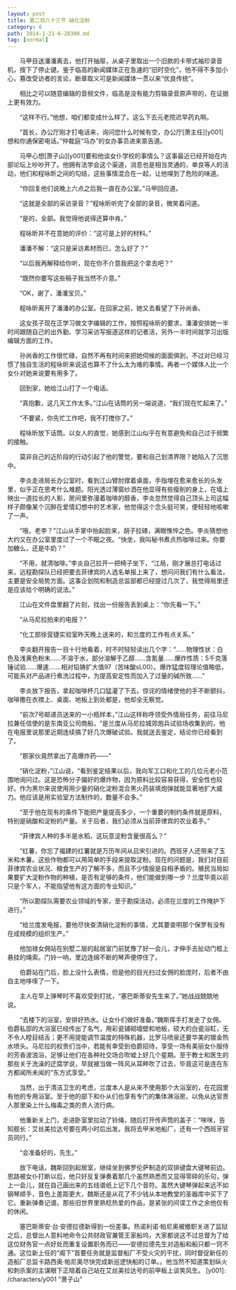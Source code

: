 ```yaml
---
layout: post
title: 第二百八十三节 硝化淀粉
category: 6
path: 2014-1-21-6-28300.md
tag: [normal]
---
```


　　马甲目送潘潘离去，他打开抽屉，从桌子里取出一个旧款的卡带式袖珍录音机，按下了停止键。鉴于临高的新闻媒体正在急速的“旧时空化”，他不得不多加小心，篡改受访者的言论，断章取义可是新闻媒体一贯以来“优良传统”。

　　相比之可以随意编辑的音频文件，临高是没有能力剪辑录音原声带的，在证据上更有效力。

　　“这样不行。”他想，咱们都变成什么样了。这么下去元老院迟早药丸啊。

　　“首长，办公厅刚才打电话来，询问您什么时候有空，办公厅[萧主任][y001]想和你通保密电话。”仲裁庭“马办”的女办事员进来禀告道。

　　马甲心想[萧子山][y001]要和他谈女仆学校的事情么？这事最近已经开始在内部论坛上吵吵开了。他拥有法学会这个渠道，消息也是相当灵通的，单良等人的活动，他们和程咏昕之间的勾结，这些事情混合在一起，让他嗅到了危险的味道。

　　“你回复他们说晚上六点之后我一直在办公室。”马甲回应道。

　　“这就是全部的采访录音？”程咏昕听完了全部的录音，微笑着问道。

　　“是的，全部。我觉得他说得还算中肯。”

　　程咏昕并不在意她的评价：“这可是上好的材料。”

　　潘潘不解：“这只是采访素材而已，怎么好了？”

　　“以后我再解释给你听，现在你不介意我把这个拿去吧？”

　　“既然你要写这些稿子我当然不介意。”

　　“OK，谢了，潘潘宝贝。”

　　程咏昕离开了潘潘的办公室。在回家之前，她又去看望了下孙尚香。

　　这女孩子现在正学习做文字编辑的工作，按照程咏昕的要求，潘潘安排她一半时间跟随自己的出外勤、学习采访写报道这样的记者活，另外一半时间就学习出版编辑方面的工作。

　　孙尚香的工作很忙碌，自然不再有时间来把她伺候的面面俱到，不过对已经习惯了独自生活的程咏昕来说这也算不了什么太为难的事情。再者一个媒体人比一个女仆对她来说要有用多了。

　　回到家，她给江山打了一个电话。

　　“真抱歉，这几天工作太多。”江山在话筒的另一端说道，“我们现在忙起来了。”

　　“不要紧，你先忙工作吧，我不打搅你了。”

　　程咏昕放下话筒。以女人的直觉，她感到江山似乎在有意避免和自己过于频繁的接触。

　　莫非自己的近阶段的行动引起了他的警觉，要和自己划清界限？她陷入了沉思中。

　　李炎走进局长办公室时，看到江山臂肘撑着桌面，手指埋在愈来愈长的头发里，似乎正在思考什么难题。阳光透过薄窗纱洒在他显得有些瘦削的身上，在墙上映出一道拉长的人影，房间里弥漫着咖啡的醇香，李炎忽然觉得自己顶头上司这幅样子颇像某个沉醉在爱情幻想中的艺术家，他觉得这个念头挺可笑，便轻轻地咳嗽了一声。

　　“哦，老李？”江山从手掌中抬起脸来，胡子拉碴，满眼憔悴之色。李炎猜想他大约又在办公室里度过了一个不眠之夜。“快坐，我叫秘书煮点热咖啡过来。你要加糖么，还是牛奶？”

　　“不用，就清咖啡。”李炎自己拉开一把椅子坐下，“江局，刚才展总打电话过来，远程勘探队已经把要去菲律宾的人选名单报上来了，想问问我们有什么看法，主要是安全局势方面。这事企划院和制造总监部都已经提过几次了，我觉得局里还是应该给个明确的说法。”

　　江山在文件盘里翻了片刻，找出一份报告丢到桌上：“你先看一下。”

　　“从马尼拉拍来的电报？”

　　“化工部徐营捷实验室昨天晚上送来的，和兰度的工作有点关系。”

　　李炎翻开报告一目十行地看着，时不时轻轻读出几个字：“……物理性状：白色及浅黄色粉末……不溶于水，部分溶解于乙醇……含氮量……爆炸性质：5千克落锤试验……爆速.……相对铅铸扩大值97（苦味酸sL00）。爆炸猛度较理论值略低，可能系对产品进行煮洗过程中，为提高安定性而加入了过量的碱所致……”

　　李炎放下报告，拿起咖啡杯几口猛灌了下去。惊诧的情绪使他的手不断颤抖，咖啡撒在衣襟上、桌面、地板上到处都是，他却全无察觉。

　　“前次7号邮递员送来的一小瓶样本，”江山这样称呼领受外情局任务，前往马尼拉兼任信使的是东南亚公司商船，“是兰度从马尼拉城郊炮兵试验场收集到的，他在电报里说那里近期连续搞了好几次爆破试验。我就送去鉴定，结论你已经看到了。

　　“那家伙竟然拿出了高爆炸药——”

　　“硝化淀粉，”江山说，“看到鉴定结果以后，我向军工口和化工的几位元老小范围地询问过。这是恐怖分子偏好的爆炸物，因为原料比较容易获得，安全性也较好。作为黑尔来说使用用少量的硝化淀粉混合黑火药装填炮弹就能显著地扩大威力。他应该是用实验室方法制作的，数量不会多。”

　　“至于他在现有的条件下能把产量提高多少，一个重要的制约条件就是原料，特别是硝酸和淀粉的产量。关于后者，我们必须从当前菲律宾的农业着手。”

　　“菲律宾人种的多半是水稻，这玩意淀粉含量很高么？”

　　“红薯，你忘了福建的红薯就是万历年间从吕宋引进的。西班牙人还带来了玉米和木薯。这些作物都可以用简单的手段来提取淀粉。现在的问题是，我们对目前菲律宾农业状况、粮食生产的了解不多，而且不少情报是自相矛盾的。殖民当局如果要扩大淀粉作物的种植，是否有足够的条件，他们能做到哪一步？兰度毕竟以前只是个军人，不能指望他有这方面的专业知识。”

　　“所以勘探队需要农业领域的专家，至于勘探活动，必须在兰度的工作掩护下进行。”

　　“给兰度发电报，要他尽快查清硝化淀粉的事情，尤其要查明那个保罗有没有在成规模的组织生产。”

　　他加禄女佣站在别墅二层的起居室门前犹豫了好一会儿，才伸手去扯动门框上悬挂的绳索。门铃一响，里边连绵不断的琴声便停住了。

　　伯爵站在门后，脸上没什么表情，但是他的目光扫过女佣的脸庞时，后者不由自主地哆嗦了一下。

　　主人在早上弹琴时不喜欢受到打扰，“塞巴斯蒂安先生来了。”她战战兢兢地说。

　　“去楼下的浴室，安排好热水。让女仆们做好准备。”魏斯挥手打发走了女佣。伯爵私邸的大浴室已经传出了名气，用彩瓷铺砌墙壁和地板，硕大的白瓷浴缸，无不令人瞠目结舌；更不用提能调节温度的特殊机器，比罗马喷泉还要华美的镀金热水喷头。马尼拉的权贵们当中，若能有幸受到伯爵招待，享受一场有美丽女仆服侍的芳香波浪浴，足够让他们在各种社交场合吹嘘上好几个星期。至于教士和医生的那些关于洗澡的迂腐学说，早就被当做一阵风从耳畔吹了过去，毕竟这可是连在东方都闻所未闻的“东方式享受。”

　　当然，出于清洁卫生的考虑，兰度本人是从来不使用那个大浴室的，在花园里有他的专用浴室。至于他的部下和仆从们也享有专门的集体淋浴房。以免从达官贵人那里染上什么梅毒之类的贵人流行病。

　　他重新关上门，走进卧室里拉动了铃绳，随后打开传声筒的盖子：“咪咪，告知舰长：艾丝美拉达号要在两小时后出发。我将去甲米地船厂，还有一个西班牙官员同行。”

　　“会准备好的，先生。”

　　放下电话，魏斯回到起居室，继续坐到佛罗伦萨制造的双排键盘大键琴前边。思路被女仆打断以后，他只好反复弹奏着那几个虽然熟悉而又显得零碎的乐句，弹上一会儿，就在自己画出来的五线谱纸上记下几个音符。虽然大键琴弹起来远不如钢琴顺手，音色上差距更大，魏斯还是从花了不少钱从本地教堂的圣器库中买下了它。重新弹奏记谱。那些旧世界里熟稔热爱的作品，是紧张的间谍工作之余他仅有的休闲。

　　塞巴斯蒂安·台·安德拉德新得到一份差事。热诺利诺·帕尼奥被撤职关进了监狱之后，总督出人意料地命令公共财政官兼管王家船坞，大家都说这不过总督为了给这位财务官一点好处而重复设置职务而已——安德拉德先生对造船和船只都一窍不通。这位新上任的“阁下”首要任务就是监督船厂不受火灾的干扰，同时督促新任的造船厂总监卡路西奥·帕尼奥尽快完成新巡逻快船的订单。。他当然不知道策划纵火和刺杀案的主谋眼下正陪着自己站在艾丝美拉达号的前甲板上谈笑风生。
[y001]: /characters/y001 "萧子山"

